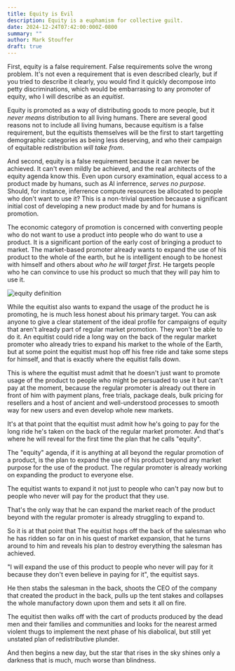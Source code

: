 ```yaml
---
title: Equity is Evil
description: Equity is a euphamism for collective guilt.
date: 2024-12-24T07:42:00:000Z-0800
summary: ""
author: Mark Stouffer
draft: true
---
```


First, equity is a false requirement. False requirements solve the wrong problem. It's not even a requirement that is even described clearly, but if you tried to describe it clearly, you would find it quickly decompose into petty discriminations, which would be embarrasing to any promoter of equity, who I will describe as an _equitist_.

Equity is promoted as a way of distributing goods to more people, but it _never means_ distribution to all living humans. There are several good reasons not to include all living humans, because equitism is a false requirement, but the equitists themselves will be the first to start targetting demographic categories as being less deserving, and who their campaign of equitable redistribution _will take from_.

And second, equity is a false requirement because it can never be achieved. It can't even mildly be achieved, and the real architects of the equity agenda know this. Even upon cursory examination, equal access to a product made by humans, such as AI inferrence, _serves no purpose_. Should, for instance, inferrence compute resources be allocated to people who don't want to use it? This is a non-trivial question because a significant initial cost of developing a new product made by and for humans is promotion.

The economic category of promotion is concerned with converting people who do not want to use a product into people who do want to use a product. It is a significant portion of the early cost of bringing a product to market. The market-based promoter already wants to expand the use of his product to the whole of the earth, but he is intelligent enough to be honest with himself and others about _who he will target first_. He targets people who he can convince to use his product so much that they will pay him to use it.

![equity definition](/images/equity-definition_250x285.png)

While the equitist also wants to expand the usage of the product he is promoting, he is much less honest about his primary target. You can ask anyone to give a clear statement of the ideal profile for campaigns of equity that aren't already part of regular market promotion. They won't be able to do it. An equitist could ride a long way on the back of the regular market promoter who already tries to expand his market to the whole of the Earth, but at some point the equitist must hop off his free ride and take some steps for himself, and that is exactly where the equitist falls down.

This is where the equitist must admit that he doesn't just want to promote usage of the product to people who might be persuaded to use it but can't pay at the moment, because the regular promoter is already out there in front of him with payment plans, free trials, package deals, bulk pricing for resellers and a host of ancient and well-understood processes to smooth way for new users and even develop whole new markets.

It's at that point that the equitist must admit how he's going to pay for the long ride he's taken on the back of the regular market promoter. And that's where he will reveal for the first time the plan that he calls "equity".

The "equity" agenda, if it is anything at all beyond the regular promotion of a product, is the plan to expand the use of his product beyond any market purpose for the use of the product. The regular promoter is already working on expanding the product to everyone else.

The equitist wants to expand it not just to people who can't pay now but to people who never will pay for the product that they use.

That's the only way that he can expand the market reach of the product beyond with the regular promoter is already struggling to expand to.

So it is at that point that The equitist hops off the back of the salesman who he has ridden so far on in his quest of market expansion, that he turns around to him and reveals his plan to destroy everything the salesman has achieved.

"I will expand the use of this product to people who never will pay for it because they don't even believe in paying for it", the equitist says.

He then stabs the salesman in the back, shoots the CEO of the company that created the product in the back, pulls up the tent stakes and collapses the whole manufactory down upon them and sets it all on fire.

The equitist then walks off with the cart of products produced by the dead men and their families and communities and looks for the nearest armed violent thugs to implement the next phase of his diabolical, but still yet unstated plan of redistributive plunder.

And then begins a new day, but the star that rises in the sky shines only a darkness that is much, much worse than blindness.
